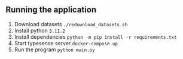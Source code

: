## Running the application

1. Download datasets `./redownload_datasets.sh` 
2. Install python `3.11.2`
2. Install dependencies `python -m pip install -r requirements.txt`
3. Start typesense server `docker-compose up`
4. Run the program `python main.py`